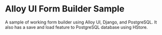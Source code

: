 # Alloy UI Form Builder Sample
A sample of working form builder using Alloy UI, Django, and PostgreSQL. 
It also has a save and load feature to PostgreSQL database using HStore.
